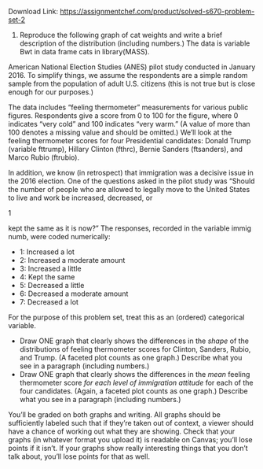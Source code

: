 Download Link: https://assignmentchef.com/product/solved-s670-problem-set-2
<br>



<ol>

 <li>Reproduce the following graph of cat weights and write a brief description of the distribution (including numbers.) The data is variable Bwt in data frame cats in library(MASS).</li>

</ol>

American National Election Studies (ANES) pilot study conducted in January 2016. To simplify things, we assume the respondents are a simple random sample from the population of adult U.S. citizens (this is not true but is close enough for our purposes.)

The data includes “feeling thermometer” measurements for various public figures. Respondents give a score from 0 to 100 for the figure, where 0 indicates “very cold” and 100 indicates “very warm.” (A value of more than 100 denotes a missing value and should be omitted.) We’ll look at the feeling thermometer scores for four Presidential candidates: Donald Trump (variable fttrump), Hillary Clinton (fthrc), Bernie Sanders (ftsanders), and Marco Rubio (ftrubio).

In addition, we know (in retrospect) that immigration was a decisive issue in the 2016 election. One of the questions asked in the pilot study was “Should the number of people who are allowed to legally move to the United States to live and work be increased, decreased, or

1

kept the same as it is now?” The responses, recorded in the variable immig numb, were coded numerically:

<ul>

 <li>1: Increased a lot</li>

 <li>2: Increased a moderate amount</li>

 <li>3: Increased a little</li>

 <li>4: Kept the same</li>

 <li>5: Decreased a little</li>

 <li>6: Decreased a moderate amount</li>

 <li>7: Decreased a lot</li>

</ul>

For the purpose of this problem set, treat this as an (ordered) categorical variable.

<ul>

 <li>Draw ONE graph that clearly shows the differences in the <em>shape </em>of the distributions of feeling thermometer scores for Clinton, Sanders, Rubio, and Trump. (A faceted plot counts as one graph.) Describe what you see in a paragraph (including numbers.)</li>

 <li>Draw ONE graph that clearly shows the differences in the <em>mean </em>feeling thermometer score <em>for each level of immigration attitude </em>for each of the four candidates. (Again, a faceted plot counts as one graph.) Describe what you see in a paragraph (including numbers.)</li>

</ul>

You’ll be graded on both graphs and writing. All graphs should be sufficiently labeled such that if they’re taken out of context, a viewer should have a chance of working out what they are showing. Check that your graphs (in whatever format you upload it) is readable on Canvas; you’ll lose points if it isn’t. If your graphs show really interesting things that you don’t talk about, you’ll lose points for that as well.